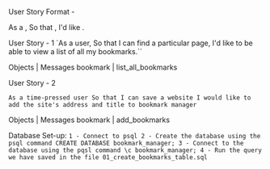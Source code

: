 User Story Format -

As a <Stakeholder>,
So that <Motivation>,
I'd like <Task>.

User Story - 1
`As a user,
So that I can find a particular page,
I'd like to be able to view a list of all my bookmarks.``

Objects | Messages
bookmark | list_all_bookmarks

User Story - 2

`As a time-pressed user
So that I can save a website
I would like to add the site's address and title to bookmark manager`

Objects | Messages
bookmark | add_bookmarks




Database Set-up:
`1 - Connect to psql
2 - Create the database using the psql command CREATE DATABASE bookmark_manager;
3 - Connect to the database using the pqsl command \c bookmark_manager;
4 - Run the query we have saved in the file 01_create_bookmarks_table.sql`
